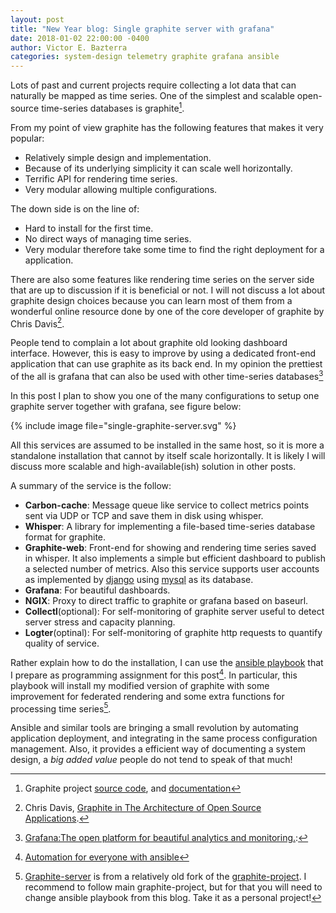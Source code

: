 ```yaml
---
layout: post
title: "New Year blog: Single graphite server with grafana"
date: 2018-01-02 22:00:00 -0400
author: Victor E. Bazterra
categories: system-design telemetry graphite grafana ansible
---
```


Lots of past and current projects require collecting a lot data that can naturally be mapped as time series. One of the simplest and scalable open-source time-series databases is graphite[^1].

From my point of view graphite has the following features that makes it very popular:

* Relatively simple design and implementation.
* Because of its underlying simplicity it can scale well horizontally.
* Terrific API for rendering time series.
* Very modular allowing multiple configurations.

The down side is on the line of:

* Hard to install for the first time.
* No direct ways of managing time series.
* Very modular therefore take some time to find the right deployment for a application.

There are also some features like rendering time series on the server side that are up to discussion if it is beneficial or not. I will not discuss a lot about graphite design choices because you can learn most of them from a wonderful online resource done by one of the core developer of graphite by Chris Davis[^2].

People tend to complain a lot about graphite old looking dashboard interface. However, this is easy to improve by using a dedicated front-end application that can use graphite as its back end. In my opinion the prettiest of the all is grafana that can also be used with other time-series databases[^3]

In this post I plan to show you one of the many configurations to setup one graphite server together with grafana, see figure below:

{% include image file="single-graphite-server.svg" %}

All this services are assumed to be installed in the same host, so it is more a standalone installation that cannot by itself scale horizontally. It is likely I will discuss more scalable and high-available(ish) solution in other posts.

A summary of the service is the follow:

* **Carbon-cache**: Message queue like service to collect metrics points sent via UDP or TCP and save them in disk using whisper.
* **Whisper**: A library for implementing a file-based time-series database format for graphite.
* **Graphite-web**: Front-end for showing and rendering time series saved in whisper. It also implements a simple but efficient dashboard to publish a selected number of metrics. Also this service supports user accounts as implemented by [django](https://www.djangoproject.com/) using [mysql](https://www.mysql.com/) as its database.
* **Grafana**: For beautiful dashboards.
* **NGIX**: Proxy to direct traffic to graphite or grafana based on baseurl.
* **Collectl**(optional): For self-monitoring of graphite server useful to detect server stress and capacity planning.
* **Logter**(optinal): For self-monitoring of graphite http requests to quantify quality of service.  

Rather explain how to do the installation, I can use the [ansible playbook](https://github.com/graphite-server/ansible) that I prepare as programming assignment for this post[^4]. In particular, this playbook will install my modified version of graphite with some improvement for federated rendering and some extra functions for processing time series[^5].

Ansible and similar tools are bringing a small revolution by automating application deployment, and integrating in the same process configuration management. Also, it provides a efficient way of documenting a system design, a *big added value* people do not tend to speak of that much!

[^1]: Graphite project [source code](https://github.com/graphite-project/), and [documentation](http://graphite-api.readthedocs.io/en/latest/)

[^2]: Chris Davis, [Graphite in The Architecture of Open Source Applications](http://www.aosabook.org/en/graphite.html).

[^3]: [Grafana:The open platform for beautiful analytics and monitoring.](https://grafana.com/):

[^4]: [Automation for everyone with ansible](https://www.ansible.com/)

[^5]: [Graphite-server](https://github.com/graphite-server) is from a relatively old fork of the [graphite-project](https://github.com/graphite-project). I recommend to follow main graphite-project, but for that you will need to change ansible playbook from this blog. Take it as a personal project!
